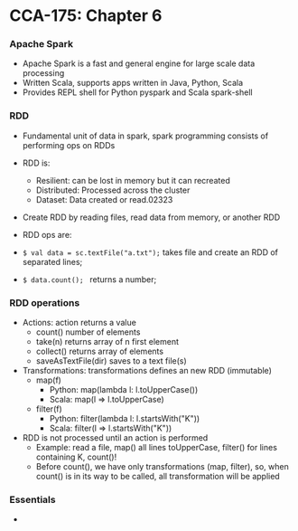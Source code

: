 # CCA-175: Chapter 6

### Apache Spark

- Apache Spark is a fast and general engine for large scale data processing
- Written Scala, supports apps written in Java, Python, Scala
- Provides REPL shell for Python pyspark and Scala spark-shell

### RDD

- Fundamental unit of data in spark, spark programming consists of performing ops on RDDs 
- RDD is:
  - Resilient: can be lost in memory but it can recreated
  - Distributed: Processed across the cluster
  - Dataset: Data created or read.02323
- Create RDD by reading files, read data from memory, or another RDD
- RDD ops are:


- ```$ val data = sc.textFile("a.txt");``` takes file and create an RDD of separated lines; 
- ```$ data.count(); ``` returns a number;

### RDD operations

- Actions: action returns a value
  - count() number of elements
  - take(n) returns array of n first element
  - collect() returns array of elements
  - saveAsTextFile(dir) saves to a text file(s)
- Transformations: transformations defines an new RDD (immutable)
  - map(f)
    - Python: map(lambda l: l.toUpperCase()) 
    - Scala: map(l => l.toUpperCase)
  - filter(f)
    - Python: filter(lambda l: l.startsWith("K"))
    - Scala: filter(l => l.startsWith("K"))
- RDD is not processed until an action is performed
  - Example: read a file, map() all lines toUpperCase, filter() for lines containing K, count()!
  - Before count(), we have only transformations (map, filter), so, when count() is in its way to be called, all transformation will be applied

### Essentials

- ​